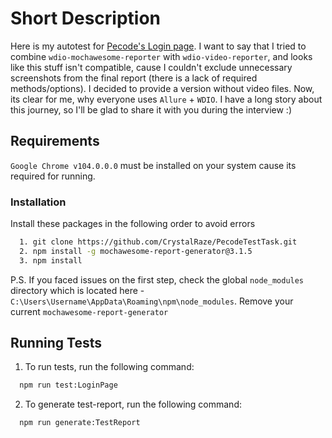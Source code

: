 
# Short Description

Here is my autotest for [Pecode's Login page](https://www.pecodesoftware.com/qa-portal/registerlogin/registerlogin.php). I want to say that I tried to combine `wdio-mochawesome-reporter` with `wdio-video-reporter`, and looks like this stuff isn't compatible, cause I couldn't exclude unnecessary screenshots from the final report (there is a lack of required methods/options). I decided to provide a version without video files. Now, its clear for me, why everyone uses `Allure` + `WDIO`. I have a long story about this journey, so I'll be glad to share it with you during the interview :)

## Requirements
`Google Chrome v104.0.0.0` must be installed on your system cause its required for running.


### Installation

Install these packages in the following order to avoid errors

```bash
  1. git clone https://github.com/CrystalRaze/PecodeTestTask.git
  2. npm install -g mochawesome-report-generator@3.1.5
  3. npm install
```
P.S. If you faced issues on the first step, check the global `node_modules` directory which is located here - `C:\Users\Username\AppData\Roaming\npm\node_modules`. Remove your current `mochawesome-report-generator`

## Running Tests

1. To run tests, run the following command:

```bash
  npm run test:LoginPage
```

2. To generate test-report, run the following command:

```bash
  npm run generate:TestReport
```
